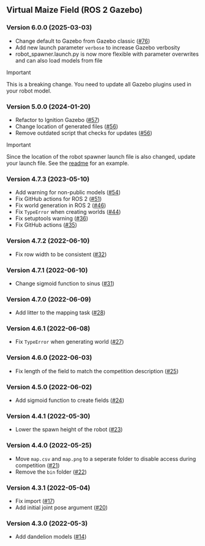 ## Virtual Maize Field (ROS 2 Gazebo)

### Version 6.0.0 (2025-03-03)
* Change default to Gazebo from Gazebo classic ([#76](https://github.com/FieldRobotEvent/virtual_maize_field/pull/76))
* Add new launch parameter `verbose` to increase Gazebo verbosity
* robot_spawner.launch.py is now more flexible with parameter overwrites and can also load models from file

> [!IMPORTANT]
> This is a breaking change. You need to update all Gazebo plugins used in your robot model.

### Version 5.0.0 (2024-01-20)
* Refactor to Ignition Gazebo ([#57](https://github.com/FieldRobotEvent/virtual_maize_field/pull/57))
* Change location of generated files ([#56](https://github.com/FieldRobotEvent/virtual_maize_field/pull/56))
* Remove outdated script that checks for updates ([#56](https://github.com/FieldRobotEvent/virtual_maize_field/pull/56))

> [!IMPORTANT]  
> Since the location of the robot spawner launch file is also changed, update your launch file. See the [readme](README.md) for an example.

### Version 4.7.3 (2023-05-10)
* Add warning for non-public models ([#54](https://github.com/FieldRobotEvent/virtual_maize_field/pull/54))
* Fix GitHub actions for ROS 2 ([#51](https://github.com/FieldRobotEvent/virtual_maize_field/pull/51))
* Fix world generation in ROS 2 ([#46](https://github.com/FieldRobotEvent/virtual_maize_field/pull/46))
* Fix `TypeError` when creating worlds ([#44](https://github.com/FieldRobotEvent/virtual_maize_field/pull/44))
* Fix setuptools warning ([#36](https://github.com/FieldRobotEvent/virtual_maize_field/pull/36))
* Fix GitHub actions ([#35](https://github.com/FieldRobotEvent/virtual_maize_field/pull/35))

### Version 4.7.2 (2022-06-10)
* Fix row width to be consistent ([#32](https://github.com/FieldRobotEvent/virtual_maize_field/pull/32))

### Version 4.7.1 (2022-06-10)
* Change sigmoid function to sinus ([#31](https://github.com/FieldRobotEvent/virtual_maize_field/pull/31))

### Version 4.7.0 (2022-06-09)
* Add litter to the mapping task ([#28](https://github.com/FieldRobotEvent/virtual_maize_field/pull/28))

### Version 4.6.1 (2022-06-08)
* Fix `TypeError` when generating world ([#27](https://github.com/FieldRobotEvent/virtual_maize_field/pull/27))

### Version 4.6.0 (2022-06-03)
* Fix length of the field to match the competition description ([#25](https://github.com/FieldRobotEvent/virtual_maize_field/pull/25))

### Version 4.5.0 (2022-06-02)
* Add sigmoid function to create fields ([#24](https://github.com/FieldRobotEvent/virtual_maize_field/pull/24))

### Version 4.4.1 (2022-05-30)
* Lower the spawn height of the robot ([#23](https://github.com/FieldRobotEvent/virtual_maize_field/pull/23))

### Version 4.4.0 (2022-05-25)
* Move `map.csv` and `map.png` to a seperate folder to disable access during competition ([#21](https://github.com/FieldRobotEvent/virtual_maize_field/pull/21))
* Remove the `bin` folder ([#22](https://github.com/FieldRobotEvent/virtual_maize_field/pull/22))

### Version 4.3.1 (2022-05-04)
* Fix import ([#17](https://github.com/FieldRobotEvent/virtual_maize_field/pull/17))
* Add initial joint pose argument ([#20](https://github.com/FieldRobotEvent/virtual_maize_field/pull/20))

### Version 4.3.0 (2022-05-3)
* Add dandelion models ([#14](https://github.com/FieldRobotEvent/virtual_maize_field/pull/14))

